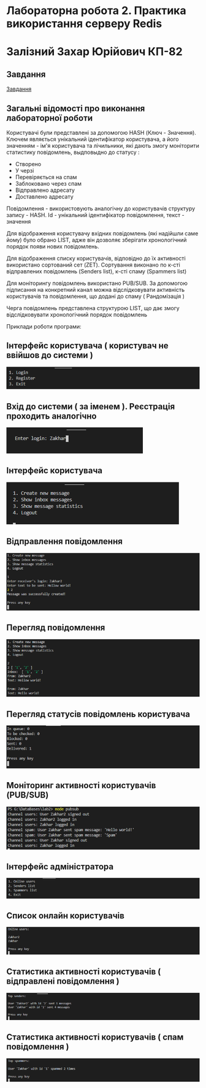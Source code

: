 # Лабораторна робота 2. Практика використання серверу Redis

# Залізний Захар Юрійович КП-82

## Завдання

[Завдання](http://scs.kpi.ua/sites/default/files/lab2_bd2-db2019_2020.pdf)

## Загальні відомості про виконання лабораторної роботи

Користувачі були представлені за допомогою HASH (Ключ - Значення). Ключем являється унікальний ідентифікатор користувача, а його значенням - ім'я користувача та лічильники, які дають змогу моніторити статистику повідомлень, выдповыдно до статусу :

- Створено
- У черзі
- Перевіряється на спам
- Заблоковано через спам
- Відправлено адресату
- Доставлено адресату

Повідомлення - використовують аналогічну до користувачів структуру запису - HASH. Id - унікальний ідентифікатор повідомлення, текст - значення

Для відображення користувачу вхідних повідомлень (які надійшли саме йому) було обрано LIST, адже він дозволяє зберігати хронологічний порядок появи нових повідомлень.

Для відображення списку користувачів, відповідно до їх активності використано сортований сет (ZET). Сортування виконано по к-сті відправлених повідомлень (Senders list), к-сті спаму (Spammers list)

Для моніторингу повідомлень використано PUB/SUB. За допомогою підписання на конкретний канал можна відслідковувати активність користувачів та повідомлення, що додані до спаму ( Рандомізація )

Черга повідомлень представлена структурою LIST, що дає змогу відслідковувати хронологічний порядок повідомлень

Приклади роботи програми:

## Інтерфейс користувача ( користувач не ввійшов до системи )

![caption](./screenshots/1.png)

## Вхід до системи ( за іменем ). Реєстрація проходить аналогічно

![caption](./screenshots/2.png)

## Інтерфейс користувача

![caption](./screenshots/3.png)

## Відправлення повідомлення

![caption](./screenshots/4.png)

## Перегляд повідомлення

![caption](./screenshots/5.png)

## Перегляд статусів повідомлень користувача

![caption](./screenshots/6.png)

## Моніторинг активності користувачів (PUB/SUB)

![caption](./screenshots/7.png)

## Інтерфейс адміністратора

![caption](./screenshots/8.png)

## Список онлайн користувачів

![caption](./screenshots/9.png)

## Статистика активності користувачів ( відправлені повідомлення )

![caption](./screenshots/10.png)

## Статистика активності користувачів ( спам повідомлення )

![caption](./screenshots/11.png)
